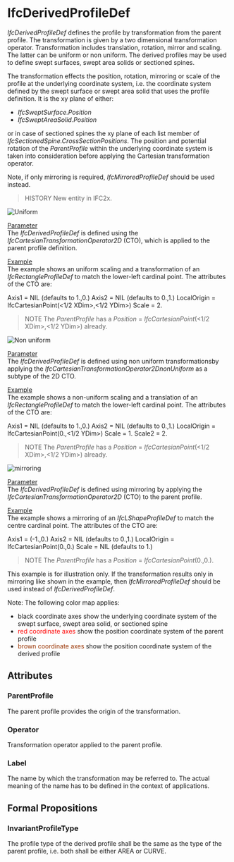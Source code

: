 # IfcDerivedProfileDef

_IfcDerivedProfileDef_ defines the profile by transformation from the parent profile. The transformation is given by a two dimensional transformation operator. Transformation includes translation, rotation, mirror and scaling. The latter can be uniform or non uniform. The derived profiles may be used to define swept surfaces, swept area solids or sectioned spines.
<!-- end of short definition -->

The transformation effects the position, rotation, mirroring or scale of the profile at the underlying coordinate system, i.e. the coordinate system defined by the swept surface or swept area solid that uses the profile definition. It is the xy plane of either:

* _IfcSweptSurface.Position_
* _IfcSweptAreaSolid.Position_

or in case of sectioned spines the xy plane of each list member of _IfcSectionedSpine.CrossSectionPositions_. The position and potential rotation of the _ParentProfile_ within the underlying coordinate system is taken into consideration before applying the Cartesian transformation operator.

Note, if only mirroring is required, _IfcMirroredProfileDef_ should be used instead.

> HISTORY New entity in IFC2x.

![Uniform](../../../../figures/ifcderivedprofiledef-layout1.gif)

<p><u>Parameter</u><br>
The <em>IfcDerivedProfileDef</em>
is defined using the <em>IfcCartesianTransformationOperator2D</em>
(CTO), which is applied to the parent profile definition. <br>
</p>

<p><u>Example</u><br>
The example shows an uniform scaling and a transformation
of an <em>IfcRectangleProfileDef</em>
to match the lower-left cardinal point. The attributes of the CTO are:<br>
</p>

  Axis1 = NIL (defaults to 1.,0.)
  Axis2 = NIL (defaults to 0.,1.)
  LocalOrigin = IfcCartesianPoint(<1/2 XDim>,<1/2 YDim>)
  Scale = 2.

> NOTE The <em>ParentProfile</em> has a <em>Position</em> = <em>IfcCartesianPoint</em>(<1/2 XDim>,<1/2 YDim>) already.

![Non uniform](../../../../figures/ifcderivedprofiledef-layout2.gif)

<p><u>Parameter</u><br>
The <em>IfcDerivedProfileDef</em> is defined using
non uniform transformationsby applying the <em>IfcCartesianTransformationOperator2DnonUniform</em>
as a subtype of the 2D CTO.</p>

<p><u>Example</u><br>
The example shows a non-uniform scaling and a translation of an <em>IfcRectangleProfileDef</em>
to match the lower-left cardinal point. The attributes of the CTO are:</p>

  Axis1 = NIL (defaults to 1.,0.)
  Axis2 = NIL (defaults to 0.,1.)
  LocalOrigin = IfcCartesianPoint(0.,<1/2 YDim>)
  Scale = 1.
  Scale2 = 2.

> NOTE The <em>ParentProfile</em> has a <em>Position</em> = <em>IfcCartesianPoint</em>(<1/2 XDim>,<1/2 YDim>) already.

![mirroring](../../../../figures/ifcderivedprofiledef-layout3.gif)

<p><u>Parameter</u><br>
The <em>IfcDerivedProfileDef</em>
is defined using mirroring by applying the <em>IfcCartesianTransformationOperator2D</em>
(CTO) to the parent profile.</p>

<p><u>Example</u><br>
The example shows a mirroring of an <em>IfcLShapeProfileDef</em>
to match the centre cardinal point. The attributes of the CTO are:</p>

  Axis1 = (-1.,0.)
  Axis2 = NIL (defaults to 0.,1.)
  LocalOrigin = IfcCartesianPoint(0.,0.)
  Scale = NIL (defaults to 1.)

> NOTE The <em>ParentProfile</em> has a <em>Position</em> = <em>IfcCartesianPoint</em>(0.,0.).

<p>This example is for illustration only.
If the transformation results only in mirroring like shown in the example, then
<em>IfcMirroredProfileDef</em> should be used instead of <em>IfcDerivedProfileDef</em>.</p>

Note: The following color map applies:

 * black coordinate axes show the underlying coordinate system of the swept surface, swept area solid, or sectioned spine
 * <font color="#ff0000">red coordinate axes</font> show the position coordinate system of the parent profile
 * <font color="#993300">brown coordinate axes</font> show the position coordinate system of the derived profile


## Attributes

### ParentProfile
The parent profile provides the origin of the transformation.

### Operator
Transformation operator applied to the parent profile.

### Label
The name by which the transformation may be referred to. The actual meaning of the name has to be defined in the context of applications.

## Formal Propositions

### InvariantProfileType
The profile type of the derived profile shall be the same as the type of the parent profile, i.e. both shall be either AREA or CURVE.
